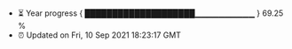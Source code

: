 - ⏳ Year progress { ████████████████████▁▁▁▁▁▁▁▁▁▁ } 69.25 %
- ⏰ Updated on Fri, 10 Sep 2021 18:23:17 GMT

